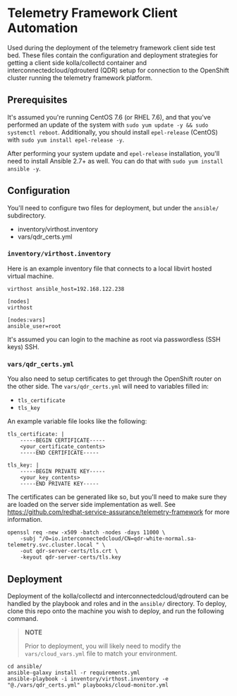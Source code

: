 # Telemetry Framework Client Automation

Used during the deployment of the telemetry framework client side test bed.
These files contain the configuration and deployment strategies for getting a
client side kolla/collectd container and interconnectedcloud/qdrouterd
(QDR) setup for connection to the OpenShift cluster running the telemetry
framework platform.

## Prerequisites

It's assumed you're running CentOS 7.6 (or RHEL 7.6), and that you've performed
an update of the system with `sudo yum update -y && sudo systemctl reboot`.
Additionally, you should install `epel-release` (CentOS) with `sudo yum install
epel-release -y`.

After performing your system update and `epel-release` installation, you'll
need to install Ansible 2.7+ as well. You can do that with `sudo yum install
ansible -y`.

## Configuration

You'll need to configure two files for deployment, but under the `ansible/`
subdirectory.

* inventory/virthost.inventory
* vars/qdr_certs.yml

### `inventory/virthost.inventory`

Here is an example inventory file that connects to a local libvirt hosted
virtual machine.

```
virthost ansible_host=192.168.122.238

[nodes]
virthost

[nodes:vars]
ansible_user=root
```

It's assumed you can login to the machine as root via passwordless (SSH keys)
SSH.

### `vars/qdr_certs.yml`

You also need to setup certificates to get through the OpenShift router on the
other side. The `vars/qdr_certs.yml` will need to variables filled in:

* `tls_certificate`
* `tls_key`

An example variable file looks like the following:

```
tls_certificate: |
    -----BEGIN CERTIFICATE-----
    <your_certificate_contents>
    -----END CERTIFICATE-----

tls_key: |
    -----BEGIN PRIVATE KEY-----
    <your_key_contents>
    -----END PRIVATE KEY-----

```

The certificates can be generated like so, but you'll need to make sure they
are loaded on the server side implementation as well. See
https://github.com/redhat-service-assurance/telemetry-framework for more
information.

```
openssl req -new -x509 -batch -nodes -days 11000 \
    -subj "/O=io.interconnectedcloud/CN=qdr-white-normal.sa-telemetry.svc.cluster.local " \
    -out qdr-server-certs/tls.crt \
    -keyout qdr-server-certs/tls.key
```

## Deployment

Deployment of the kolla/collectd and interconnectedcloud/qdrouterd can be
handled by the playbook and roles and in the `ansible/` directory. To deploy,
clone this repo onto the machine you wish to deploy, and run the following
command.

> **NOTE**
>
> Prior to deployment, you will likely need to modify the `vars/cloud_vars.yml`
> file to match your environment.

```
cd ansible/
ansible-galaxy install -r requirements.yml
ansible-playbook -i inventory/virthost.inventory -e "@./vars/qdr_certs.yml" playbooks/cloud-monitor.yml
```
